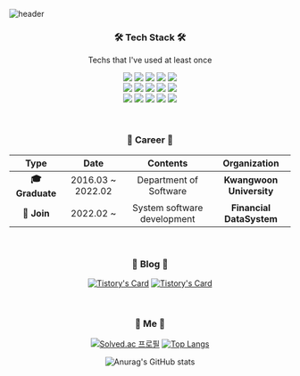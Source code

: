![header](https://capsule-render.vercel.app/api?type=waving&color=auto&height=300&section=header&text=MinGi%20Han&fontSize=90&animation=fadeIn&fontAlignY=38&desc=Decorate%20GitHub%20Profile%20or%20any%20Repo%20like%20me!&descAlignY=51&descAlign=62)

<h3 align="center">🛠 Tech Stack 🛠</h3>

<p align="center"> Techs that I've used at least once </p>

<p align="center">
  <img src="https://img.shields.io/badge/java-%23ED8B00.svg?style=for-the-badge&logo=java&logoColor=white"/>
  <img src="https://img.shields.io/badge/c-%2300599C.svg?style=for-the-badge&logo=c&logoColor=white"/> 
  <img src="https://img.shields.io/badge/c++-%2300599C.svg?style=for-the-badge&logo=c%2B%2B&logoColor=white"/>
  <img src="https://img.shields.io/badge/python-3670A0?style=for-the-badge&logo=python&logoColor=ffdd54"/>
  <img src="https://img.shields.io/badge/markdown-%23000000.svg?style=for-the-badge&logo=markdown&logoColor=white"/>
  
  <br>
  <img src="https://img.shields.io/badge/github-%23121011.svg?style=for-the-badge&logo=github&logoColor=white"/>
  <img src="https://img.shields.io/badge/Blogger-FF5722?style=for-the-badge&logo=blogger&logoColor=white"/>
  <img src="https://img.shields.io/badge/mysql-%2300f.svg?style=for-the-badge&logo=mysql&logoColor=white"/>
  <img src="https://img.shields.io/badge/Oracle-F80000?style=for-the-badge&logo=oracle&logoColor=white"/>
  <img src="https://img.shields.io/badge/spring-%236DB33F.svg?style=for-the-badge&logo=spring&logoColor=white"/>
  
  <br>
  <img src="https://img.shields.io/badge/Eclipse-FE7A16.svg?style=for-the-badge&logo=Eclipse&logoColor=white"/>
  <img src="https://img.shields.io/badge/IntelliJIDEA-000000.svg?style=for-the-badge&logo=intellij-idea&logoColor=white"/>
  <img src="https://img.shields.io/badge/pycharm-143?style=for-the-badge&logo=pycharm&logoColor=black&color=black&labelColor=green"/>
  <img src="https://img.shields.io/badge/Visual%20Studio%20Code-0078d7.svg?style=for-the-badge&logo=visual-studio-code&logoColor=white"/>
  <img src="https://img.shields.io/badge/Ubuntu-E95420?style=for-the-badge&logo=ubuntu&logoColor=white"/>
</p>

<br>
<h3 align="center">📌 Career 📌</h3>
<div align="center">
  
| **Type** | **Date** | **Contents** | **Organization** |
|:--------:|:--------:|:--------:|:--------:|
| **🎓 Graduate** | 2016.03 ~ 2022.02 | Department of Software | **Kwangwoon University** |
| **🏢 Join** | 2022.02 ~         | System software development | **Financial DataSystem** |

</div>
<br>

<h3 align="center">📝 Blog 📝 </h3>

<div align="center" style="text-align:center">
  
 [![Tistory's Card](https://github-readme-tistory-card.vercel.app/api?name=hanmingi&theme=default)](https://hanmingi.tistory.com) [![Tistory's Card](https://github-readme-tistory-card.vercel.app/api?name=hanmingi&postId=169&theme=default)](https://hanmingi.tistory.com/169?category=889228)
  
</div>
  
<br>

<h3 align="center"> 🐣 Me 🐥 </h3>

<div align=center>
  
[![Solved.ac
프로필](http://mazassumnida.wtf/api/v2/generate_badge?boj=hk335078)](https://solved.ac/hk335078) [![Top Langs](https://github-readme-stats.vercel.app/api/top-langs/?username=hmgi&layout=compact)](https://github.com/anuraghazra/github-readme-stats)
  
![Anurag's GitHub stats](https://github-readme-stats.vercel.app/api?username=Hmgi&show_icons=true&theme=radical)
  
</div>
